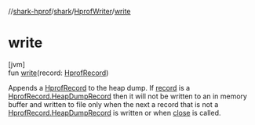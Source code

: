 //[shark-hprof](../../../index.md)/[shark](../index.md)/[HprofWriter](index.md)/[write](write.md)

# write

[jvm]\
fun [write](write.md)(record: [HprofRecord](../-hprof-record/index.md))

Appends a [HprofRecord](../-hprof-record/index.md) to the heap dump. If [record](write.md) is a [HprofRecord.HeapDumpRecord](../-hprof-record/-heap-dump-record/index.md) then it will not be written to an in memory buffer and written to file only when the next a record that is not a [HprofRecord.HeapDumpRecord](../-hprof-record/-heap-dump-record/index.md) is written or when [close](close.md) is called.
